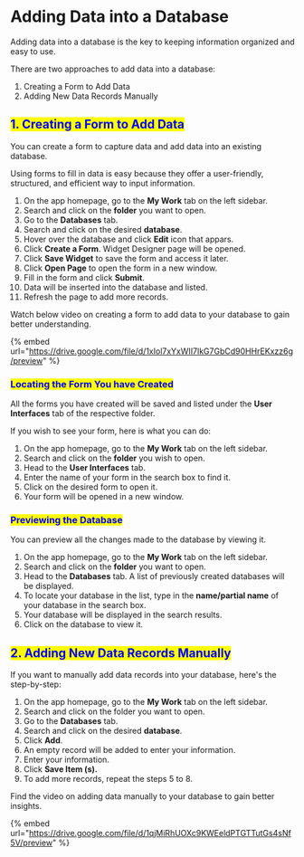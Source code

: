 # Adding Data into a Database

Adding data into a database is the key to keeping information organized and easy to use.

There are two approaches to add data into a database:

1. Creating a Form to Add Data
2. Adding New Data Records Manually

## <mark style="color:blue;">1. Creating a Form to Add Data</mark>

You can create a form to capture data and add data into an existing database.

Using forms to fill in data is easy because they offer a user-friendly, structured, and efficient way to input information.

1. On the app homepage, go to the **My Work** tab on the left sidebar.
2. Search and click on the **folder** you want to open.
3. Go to the **Databases** tab.
4. Search and click on the desired **database**.
5. Hover over the database and click **Edit** icon that appars.
6. Click **Create a Form**. Widget Designer page will be opened.
7. Click **Save Widget** to save the form and access it later.
8. Click **Open Page** to open the form in a new window.
9. Fill in the form and click **Submit**.
10. Data will be inserted into the database and listed.
11. Refresh the page to add more records.

Watch below video on creating a form to add data to your database to gain better understanding.

{% embed url="https://drive.google.com/file/d/1xIol7xYxWII7lkG7GbCd90HHrEKxzz6g/preview" %}

### <mark style="color:blue;">Locating the Form You have Created</mark>

All the forms you have created will be saved and listed under the **User Interfaces** tab of the respective folder.&#x20;

If you wish to see your form, here is what you can do:

1. On the app homepage, go to the **My Work** tab on the left sidebar.
2. Search and click on the **folder** you wish to open.
3. Head to the **User Interfaces** tab.
4. Enter the name of your form in the search box to find it.
5. Click on the desired form to open it.
6. Your form will be opened in a new window.

### <mark style="color:blue;">Previewing the Database</mark>

You can preview all the changes made to the database by viewing it.

1. On the app homepage, go to the **My Work** tab on the left sidebar.
2. Search and click on the **folder** you want to open.
3. Head to the **Databases** tab. A list of previously created databases will be displayed.
4. To locate your database in the list, type in the **name/partial name** of your database in the search box.
5. Your database will be displayed in the search results.
6. Click on the database to view it.

## <mark style="color:blue;">2. Adding New Data Records Manually</mark>

If you want to manually add data records into your database, here's the step-by-step:

1. On the app homepage, go to the **My Work** tab on the left sidebar.
2. Search and click on the folder you want to open.
3. Go to the **Databases** tab.
4. Search and click on the desired **database**.
5. Click **Add**.
6. An empty record will be added to enter your information.
7. Enter your information.
8. Click **Save Item (s).**
9. To add more records, repeat the steps 5 to 8.

Find the video on adding data manually to your database to gain better insights.

{% embed url="https://drive.google.com/file/d/1qjMiRhUOXc9KWEeldPTGTTutGs4sNf5V/preview" %}
